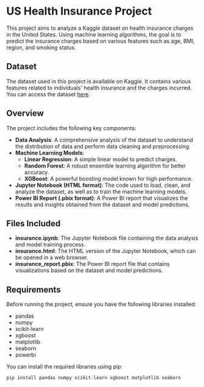 # US Health Insurance Project

This project aims to analyze a Kaggle dataset on health insurance charges in the United States. Using machine learning algorithms, the goal is to predict the insurance charges based on various features such as age, BMI, region, and smoking status.

## Dataset
The dataset used in this project is available on Kaggle. It contains various features related to individuals' health insurance and the charges incurred. You can access the dataset [here](https://www.kaggle.com/datasets/teertha/ushealthinsurancedataset).

## Overview
The project includes the following key components:
- **Data Analysis**: A comprehensive analysis of the dataset to understand the distribution of data and perform data cleaning and preprocessing.
- **Machine Learning Models**: 
  - **Linear Regression**: A simple linear model to predict charges.
  - **Random Forest**: A robust ensemble learning algorithm for better accuracy.
  - **XGBoost**: A powerful boosting model known for high performance.
- **Jupyter Notebook (HTML format)**: The code used to load, clean, and analyze the dataset, as well as to train the machine learning models.
- **Power BI Report (.pbix format)**: A Power BI report that visualizes the results and insights obtained from the dataset and model predictions.

## Files Included
- **insurance.ipynb**: The Jupyter Notebook file containing the data analysis and model training process.
- **insurance.html**: The HTML version of the Jupyter Notebook, which can be opened in a web browser.
- **insurance_report.pbix**: The Power BI report file that contains visualizations based on the dataset and model predictions.

## Requirements
Before running the project, ensure you have the following libraries installed:
- pandas
- numpy
- scikit-learn
- xgboost
- matplotlib
- seaborn
- powerbi

You can install the required libraries using pip:

```bash
pip install pandas numpy scikit-learn xgboost matplotlib seaborn
